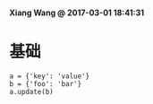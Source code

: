 #### Xiang Wang @ 2017-03-01 18:41:31

# 基础
    a = {'key': 'value'}
    b = {'foo': 'bar'}
    a.update(b)
